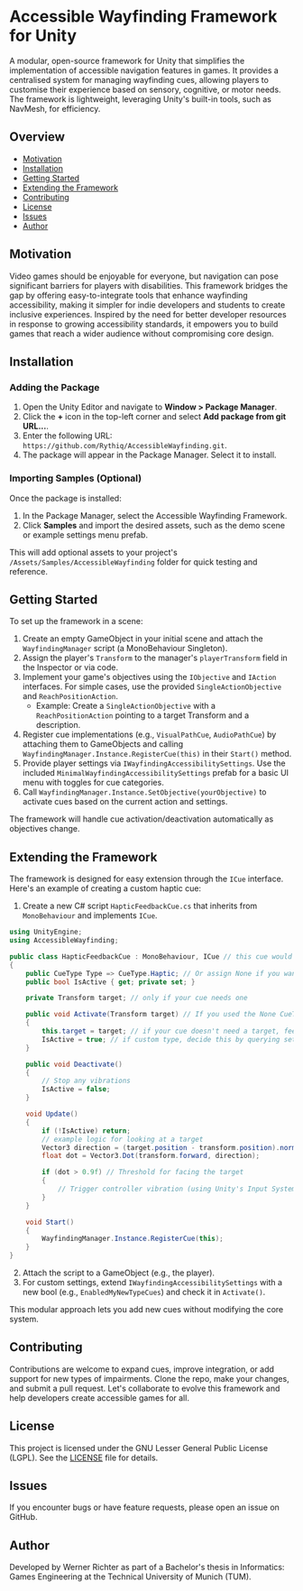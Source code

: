 # Accessible Wayfinding Framework for Unity

A modular, open-source framework for Unity that simplifies the implementation of accessible navigation features in games. It provides a centralised system for managing wayfinding cues, allowing players to customise their experience based on sensory, cognitive, or motor needs. The framework is lightweight, leveraging Unity's built-in tools, such as NavMesh, for efficiency.

## Overview

- [Motivation](#motivation)
- [Installation](#installation)
- [Getting Started](#getting-started)
- [Extending the Framework](#extending-the-framework)
- [Contributing](#contributing)
- [License](#license)
- [Issues](#issues)
- [Author](#author)

## Motivation

Video games should be enjoyable for everyone, but navigation can pose significant barriers for players with disabilities. This framework bridges the gap by offering easy-to-integrate tools that enhance wayfinding accessibility, making it simpler for indie developers and students to create inclusive experiences. Inspired by the need for better developer resources in response to growing accessibility standards, it empowers you to build games that reach a wider audience without compromising core design.

## Installation

### Adding the Package

1. Open the Unity Editor and navigate to **Window > Package Manager**.
2. Click the **+** icon in the top-left corner and select **Add package from git URL...**.
3. Enter the following URL: `https://github.com/Rythiq/AccessibleWayfinding.git`.
4. The package will appear in the Package Manager. Select it to install.

### Importing Samples (Optional)

Once the package is installed:
1. In the Package Manager, select the Accessible Wayfinding Framework.
2. Click **Samples** and import the desired assets, such as the demo scene or example settings menu prefab.

This will add optional assets to your project's `/Assets/Samples/AccessibleWayfinding` folder for quick testing and reference.

## Getting Started

To set up the framework in a scene:

1. Create an empty GameObject in your initial scene and attach the `WayfindingManager` script (a MonoBehaviour Singleton).
2. Assign the player's `Transform` to the manager's `playerTransform` field in the Inspector or via code.
3. Implement your game's objectives using the `IObjective` and `IAction` interfaces. For simple cases, use the provided `SingleActionObjective` and `ReachPositionAction`.
   - Example: Create a `SingleActionObjective` with a `ReachPositionAction` pointing to a target Transform and a description.
4. Register cue implementations (e.g., `VisualPathCue`, `AudioPathCue`) by attaching them to GameObjects and calling `WayfindingManager.Instance.RegisterCue(this)` in their `Start()` method.
5. Provide player settings via `IWayfindingAccessibilitySettings`. Use the included `MinimalWayfindingAccessibilitySettings` prefab for a basic UI menu with toggles for cue categories.
6. Call `WayfindingManager.Instance.SetObjective(yourObjective)` to activate cues based on the current action and settings.

The framework will handle cue activation/deactivation automatically as objectives change.

## Extending the Framework

The framework is designed for easy extension through the `ICue` interface. Here's an example of creating a custom haptic cue:

1. Create a new C# script `HapticFeedbackCue.cs` that inherits from `MonoBehaviour` and implements `ICue`.

```csharp
using UnityEngine;
using AccessibleWayfinding;

public class HapticFeedbackCue : MonoBehaviour, ICue // this cue would be directly attached to the player
{
    public CueType Type => CueType.Haptic; // Or assign None if you want Activate() to always be called
    public bool IsActive { get; private set; }

    private Transform target; // only if your cue needs one

    public void Activate(Transform target) // If you used the None CueType, you will have to use custom evaluation here. You can get the current settings from WayfindingManager.Instance.wayfindingAccessibilitySettings and query your required information.
    {
        this.target = target; // if your cue doesn't need a target, feel free to ignore it...
        IsActive = true; // if custom type, decide this by querying settings
    }

    public void Deactivate() 
    {
        // Stop any vibrations
        IsActive = false;
    }

    void Update()
    {
        if (!IsActive) return;
        // example logic for looking at a target
        Vector3 direction = (target.position - transform.position).normalized;
        float dot = Vector3.Dot(transform.forward, direction);

        if (dot > 0.9f) // Threshold for facing the target
        {
            // Trigger controller vibration (using Unity's Input System or platform API)
        }
    }

    void Start()
    {
        WayfindingManager.Instance.RegisterCue(this);
    }
}
```

2. Attach the script to a GameObject (e.g., the player).
3. For custom settings, extend `IWayfindingAccessibilitySettings` with a new bool (e.g., `EnabledMyNewTypeCues`) and check it in `Activate()`.

This modular approach lets you add new cues without modifying the core system.

## Contributing
Contributions are welcome to expand cues, improve integration, or add support for new types of impairments. Clone the repo, make your changes, and submit a pull request. Let's collaborate to evolve this framework and help developers create accessible games for all.

## License

This project is licensed under the GNU Lesser General Public License (LGPL). See the [LICENSE](LICENSE) file for details.

## Issues

If you encounter bugs or have feature requests, please open an issue on GitHub.

## Author

Developed by Werner Richter as part of a Bachelor's thesis in Informatics: Games Engineering at the Technical University of Munich (TUM).
